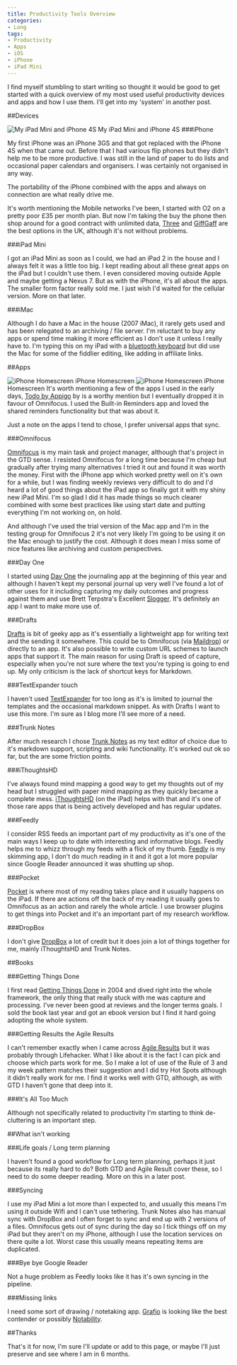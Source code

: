 ```yaml
---
title: Productivity Tools Overview
categories:
- Long
tags:
- Productivity
- Apps
- iOS
- iPhone
- iPad Mini
---
```


I find myself stumbling to start writing so thought it would be good to get started with a quick overview of my most used useful productivity devices and apps and how I use them. I'll get into my 'system' in another post.

##Devices
 
![My iPad Mini and iPhone 4S](/squarespace_images/static_52001c0be4b09bc7c9f838c9_52224ed3e4b0ba9919a3e0e1_52001dcce4b05c9447cc6349_1375739344998_image2-300x163.jpg_) My iPad Mini and iPhone 4S 
###iPhone


My first iPhone was an iPhone 3GS and that got replaced with the iPhone 4S when that came out. Before that I had various flip phones but they didn't help me to be more productive. I was still in the land of paper to do lists and occasional paper calendars and organisers. I was certainly not organised in any way.

The portability of the iPhone combined with the apps and always on connection are what really drive me.

It's worth mentioning the Mobile networks I've been, I started with O2 on a pretty poor £35 per month plan. But now I'm taking the buy the phone then shop around for a good contract with unlimited data, 
[Three](http://www.three.co.uk/) and 
[GiffGaff](http://giffgaff.com/orders/affiliate/smurfgasm) are the best options in the UK, although it's not without problems.

###iPad Mini


I got an iPad Mini as soon as I could, we had an iPad 2 in the house and I always felt it was a little too big. I kept reading about all these great apps on the iPad but I couldn't use them. I even considered moving outside Apple and maybe getting a Nexus 7. But as with the iPhone, it's all about the apps. The smaller form factor really sold me. I just wish I'd waited for the cellular version. More on that later.

###iMac


Although I do have a Mac in the house (2007 iMac), it rarely gets used and has been relegated to an archiving / file server. I'm reluctant to buy any apps or spend time making it more efficient as I don't use it unless I really have to. I'm typing this on my iPad with a 
[bluetooth keyboard](http://www.amazon.co.uk/gp/product/B005ONMDYE/ref=as_li_ss_tl?ie=UTF8&camp=1634&creative=19450&creativeASIN=B005ONMDYE&linkCode=as2&tag=mattmadethis-21%22) but did use the Mac for some of the fiddlier editing, like adding in affiliate links.

##Apps
 
![iPhone Homescreen](/squarespace_images/static_52001c0be4b09bc7c9f838c9_52224ed3e4b0ba9919a3e0e1_52001dcae4b05c9447cc62f5_1375739342965__img.jpg_) iPhone Homescreen 
![iPhone Homescreen](/squarespace_images/static_52001c0be4b09bc7c9f838c9_52224ed3e4b0ba9919a3e0e1_52001dcae4b05c9447cc62f8_1375739343774_image4.jpg_) iPhone Homescreen 
It's worth mentioning a few of the apps I used in the early days, 
[Todo by Appigo](http://www.appigo.com/todo/) by is a worthy mention but I eventually dropped it in favour of Omnifocus. I used the Built-in Reminders app and loved the shared reminders functionality but that was about it.

Just a note on the apps I tend to chose, I prefer universal apps that sync.

###Omnifocus


[Omnifocus](http://www.omnigroup.com/products/omnifocus/) is my main task and project manager, although that's project in the GTD sense. I resisted Omnifocus for a long time because I'm cheap but gradually after trying many alternatives I tried it out and found it was worth the money. First with the iPhone app which worked pretty well on it's own for a while, but I was finding weekly reviews very difficult to do and I'd heard a lot of good things about the iPad app so finally got it with my shiny new iPad Mini. I'm so glad I did it has made things so much clearer combined with some best practices like using start date and putting everything I'm not working on, on hold.

And although I've used the trial version of the Mac app and I'm in the testing group for Omnifocus 2 it's not very likely I'm going to be using it on the Mac enough to justify the cost. Although it does mean I miss some of nice features like archiving and custom perspectives.

###Day One


I started using 
[Day One](http://dayoneapp.com/) the journaling app at the beginning of this year and although I haven't kept my personal journal up very well I've found a lot of other uses for it including capturing my daily outcomes and progress against them and use Brett Terpstra's Excellent 
[Slogger](http://ttscoff.github.io/Slogger/). It's definitely an app I want to make more use of.

###Drafts


[Drafts](http://agiletortoise.com/drafts) is bit of geeky app as it's essentially a lightweight app for writing text and the sending it 
somewhere. This could be to Omnifocus (via 
[Maildrop](https://manage.sync.omnigroup.com/)) or directly to an app. It's also possible to write custom URL schemes to launch apps that support it. The main reason for using Draft is speed of capture, especially when you're not sure where the text you're typing is going to end up. My only criticism is the lack of shortcut keys for Markdown.

###TextExpander touch


I haven't used 
[TextExpander](http://smilesoftware.com/TextExpander/touch/index.html) for too long as it's is limited to journal the templates and the occasional markdown snippet. As with Drafts I want to use this more. I'm sure as I blog more I'll see more of a need.

###Trunk Notes


After much research I chose 
[Trunk Notes](http://www.appsonthemove.com/trunk.htm) as my text editor of choice due to it's markdown support, scripting and wiki functionality. It's worked out ok so far, but the are some friction points.

###iThoughtsHD


I've always found mind mapping a good way to get my thoughts out of my head but I struggled with paper mind mapping as they quickly became a complete mess. 
[iThoughtsHD](http://www.ithoughts.co.uk/iThoughtsHD/Welcome.html) (on the iPad) helps with that and it's one of those rare apps that is being actively developed and has regular updates.

###Feedly


I consider RSS feeds an important part of my productivity as it's one of the main ways I keep up to date with interesting and informative blogs. Feedly helps me to whizz through my feeds with a flick of my thumb. 
[Feedly](http://www.feedly.com/) is my skimming app, I don't do much reading in it and it got a lot more popular since Google Reader announced it was shutting up shop.

###Pocket


[Pocket](http://getpocket.com/) is where most of my reading takes place and it usually happens on the iPad. If there are actions off the back of my reading it usually goes to Omnifocus as an action and rarely the whole article. I use browser plugins to get things into Pocket and it's an important part of my research workflow.

###DropBox


I don't give 
[DropBox](https://www.dropbox.com/) a lot of credit but it does join a lot of things together for me, mainly iThoughtsHD and Trunk Notes.

##Books


###Getting Things Done


I first read 
[Getting Things Done](http://www.amazon.co.uk/gp/product/0749922648/ref=as_li_ss_tl?ie=UTF8&camp=1634&creative=19450&creativeASIN=0749922648&linkCode=as2&tag=mattmadethis-21) in 2004 and dived right into the whole framework, the only thing that really stuck with me was capture and processing. I've never been good at reviews and the longer terms goals. I sold the book last year and got an ebook version but I find it hard going adopting the whole system.

###Getting Results the Agile Results


I can't remember exactly when I came across 
[Agile Results](http://www.amazon.co.uk/gp/product/0984548203/ref=as_li_ss_tl?ie=UTF8&camp=1634&creative=19450&creativeASIN=0984548203&linkCode=as2&tag=mattmadethis-21) but it was probably through Lifehacker. What I like about it is the fact I can pick and choose which parts work for me. So I make a lot of use of the Rule of 3 and my week pattern matches their suggestion and I did try Hot Spots although it didn't really work for me. I find it works well with GTD, although, as with GTD I haven't gone that deep into it.

###It's All Too Much


Although not specifically related to productivity I'm starting to think de-cluttering is an important step.

##What isn't working


###Life goals / Long term planning


I haven't found a good workflow for Long term planning, perhaps it just because its really hard to do? Both GTD and Agile Result cover these, so I need to do some deeper reading. More on this in a later post.

###Syncing


I use my iPad Mini a lot more than I expected to, and usually this means I'm using it outside Wifi and I can't use tethering. Trunk Notes also has manual sync with DropBox and I often forget to sync and end up with 2 versions of a files. Omnifocus gets out of sync during the day so I tick things off on my iPad but they aren't on my iPhone, although I use the location services on there quite a lot. Worst case this usually means repeating items are duplicated.

###Bye bye Google Reader


Not a huge problem as Feedly looks like it has it's own syncing in the pipeline.

###Missing links


I need some sort of drawing / notetaking app. 
[Grafio](http://www.tentouchapps.com/grafio) is looking like the best contender or possibly 
[Notability](http://www.gingerlabs.com/cont/notability.php).

##Thanks


That's it for now, I'm sure I'll update or add to this page, or maybe I'll just preserve and see where I am in 6 months.
